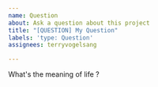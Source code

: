 ```yaml
---
name: Question
about: Ask a question about this project
title: "[QUESTION] My Question"
labels: 'type: Question'
assignees: terryvogelsang

---
```


What's the meaning of life ?